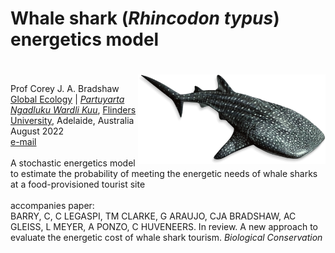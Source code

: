 # Whale shark (<em>Rhincodon typus</em>) energetics model
<img align="right" src="www/whaleshark.webp" alt="shark" width="300" style="margin-top: 20px">
<br>
<br>
Prof Corey J. A. Bradshaw <br>
<a href="http://globalecologyflinders.com" target="_blank">Global Ecology</a> | <em><a href="https://globalecologyflinders.com/partuyarta-ngadluku-wardli-kuu/" target="_blank">Partuyarta Ngadluku Wardli Kuu</a></em>, <a href="http://flinders.edu.au" target="_blank">Flinders University</a>, Adelaide, Australia <br>
August 2022 <br>
<a href=mailto:corey.bradshaw@flinders.edu.au>e-mail</a> <br>
<br>
A stochastic energetics model to estimate the probability of meeting the energetic needs of whale sharks at a food-provisioned tourist site<br>
<br>
accompanies paper:<br>
BARRY, C, C LEGASPI, TM CLARKE, G ARAUJO, CJA BRADSHAW, AC GLEISS, L MEYER, A PONZO, C HUVENEERS. In review. A new approach to evaluate the energetic cost of whale shark tourism. <em>Biological Conservation</em>

